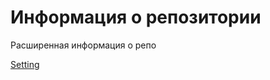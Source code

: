# Информация о репозитории
Расширенная информация о репо


<a href="intent://com.android.settings/#Intent;scheme=android-app;end" data-wpel-link="internal"> Setting</a>

